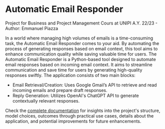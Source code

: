# Automatic Email Responder
Project for Business and Project Management Cours at UNIPI A.Y. 22/23 - Author: Emmanuel Piazza

In a world where managing high volumes of emails is a time-consuming task, the Automatic Email Responder comes to your aid. By automating the process of generating responses based on email context, this tool aims to enhance communication quality while saving valuable time for users.
The Automatic Email Responder is a Python-based tool designed to automate email responses based on incoming email context. It aims to streamline communication and save time for users by generating high-quality responses swiftly.
The application consists of two main blocks:
- Email Retrieval/Creation: Uses Google Gmail’s API to retrieve and read incoming emails and prepare draft responses.
- Reply Generation: Utilizes OpenAI's ChatGPT API to generate contextually relevant responses.

Check the [complete documentation](https://github.com/Plaza99/AutomaticEmailResponder/blob/main/Documentation.pdf) for insights into the project's structure, model choices, outcomes through practical use cases, details about the application, and potential improvements for future enhancements.
